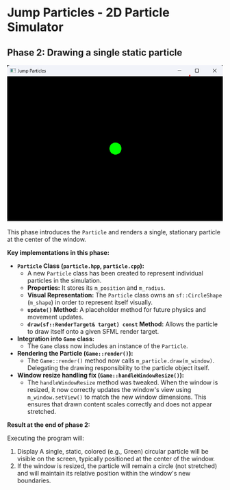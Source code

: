 # Jump Particles - 2D Particle Simulator

## Phase 2: Drawing a single static particle

![](result.png)

This phase introduces the `Particle` and renders a single, stationary particle at the center of the window.

**Key implementations in this phase:**

*   **`Particle` Class (`particle.hpp`, `particle.cpp`):**
    *   A new `Particle` class has been created to represent individual particles in the simulation.
    *   **Properties:** It stores its `m_position` and `m_radius`.
    *   **Visual Representation:** The `Particle` class owns an `sf::CircleShape` (`m_shape`) in order to represent itself visually.
    *   **`update()` Method:** A placeholder method for future physics and movement updates.
    *   **`draw(sf::RenderTarget& target) const` Method:** Allows the particle to draw itself onto a given SFML render target.
*   **Integration into `Game` class:**
    *   The `Game` class now includes an instance of the `Particle`.
*   **Rendering the Particle (`Game::render()`):**
    *   The `Game::render()` method now calls `m_particle.draw(m_window)`. Delegating the drawing responsibility to the particle object itself.
*   **Window resize handling fix (`Game::handleWindowResize()`):**
    *   The `handleWindowResize` method was tweaked. When the window is resized, it now correctly updates the window's view using `m_window.setView()` to match the new window dimensions. This ensures that drawn content scales correctly and does not appear stretched.

**Result at the end of phase 2:**

Executing the program will:
1.  Display A single, static, colored (e.g., Green) circular particle will be visible on the screen, typically positioned at the center of the window.
2.  If the window is resized, the particle will remain a circle (not stretched) and will maintain its relative position within the window's new boundaries.
